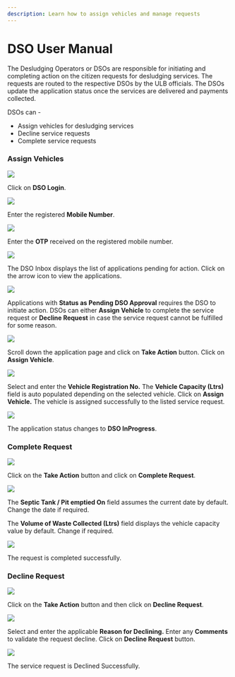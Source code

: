 ```yaml
---
description: Learn how to assign vehicles and manage requests
---
```


# DSO User Manual

The Desludging Operators or DSOs are responsible for initiating and completing action on the citizen requests for desludging services. The requests are routed to the respective DSOs by the ULB officials. The DSOs update the application status once the services are delivered and payments collected.

DSOs can -

* Assign vehicles for desludging services
* Decline service requests
* Complete service requests

### Assign Vehicles

![](../../../.gitbook/assets/dso-l1%20%281%29.png)

Click on **DSO Login**.

![](../../../.gitbook/assets/dso-l2.png)

Enter the registered **Mobile Number**.

![](../../../.gitbook/assets/dso-l3.png)

Enter the **OTP** received on the registered mobile number.

![](../../../.gitbook/assets/dso7.png)

The DSO Inbox displays the list of applications pending for action. Click on the arrow icon to view the applications.

![](../../../.gitbook/assets/dso9%20%281%29.png)

Applications with **Status as Pending DSO Approval** requires the DSO to initiate action. DSOs can either **Assign Vehicle** to complete the service request or **Decline Request** in case the service request cannot be fulfilled for some reason.

![](../../../.gitbook/assets/dso11.png)

Scroll down the application page and click on **Take Action** button. Click on **Assign Vehicle**.

![](../../../.gitbook/assets/dso-assign.png)

Select and enter the **Vehicle Registration No.** The **Vehicle Capacity \(Ltrs\)** field is auto populated depending on the selected vehicle. Click on **Assign Vehicle.** The vehicle is assigned successfully to the  listed service request.

![](../../../.gitbook/assets/dso-assign1.png)

The application status changes to **DSO InProgress**. 

### Complete Request

![](../../../.gitbook/assets/dso-completer1%20%281%29.png)

Click on the **Take Action** button and click on **Complete Request**.

![](../../../.gitbook/assets/dso14.png)

The **Septic Tank / Pit emptied On** field assumes the current date by default. Change the date if required.

The **Volume of Waste Collected \(Ltrs\)** field displays the vehicle capacity value by default. Change if required.

![](../../../.gitbook/assets/dso-req1%20%281%29.png)

The request is completed successfully.

### Decline Request

![](../../../.gitbook/assets/image%20%28103%29.png)

Click on the **Take Action** button and then click on **Decline Request**.

![](../../../.gitbook/assets/dso12%20%281%29.png)

Select and enter the applicable **Reason for Declining.** Enter any **Comments** to validate the request decline. Click on **Decline Request** button.

![](../../../.gitbook/assets/dso15.png)

The service request is Declined Successfully.

